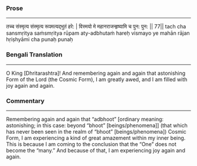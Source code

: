 ### Prose 
 --- 
तच्च संस्मृत्य संस्मृत्य रूपमत्यद्भुतं हरे: |
विस्मयो मे महानराजन्हृष्यामि च पुन: पुन: || 77||
tach cha sansmṛitya saṁsmṛitya rūpam aty-adbhutaṁ hareḥ
vismayo ye mahān rājan hṛiṣhyāmi cha punaḥ punaḥ

### Bengali Translation 
 --- 
O King [Dhritarashtra]! And remembering again and again that astonishing Form of the Lord (the Cosmic Form), I am greatly awed, and I am filled with joy again and again.

### Commentary 
 --- 
Remembering again and again that “adbhoot” [ordinary meaning: astonishing; in this case: beyond “bhoot” [beings/phenomena]] (that which has never been seen in the realm of “bhoot” [beings/phenomena]) Cosmic Form, I am experiencing a kind of great amazement within my inner being. This is because I am coming to the conclusion that the “One” does not become the “many.” And because of that, I am experiencing joy again and again.